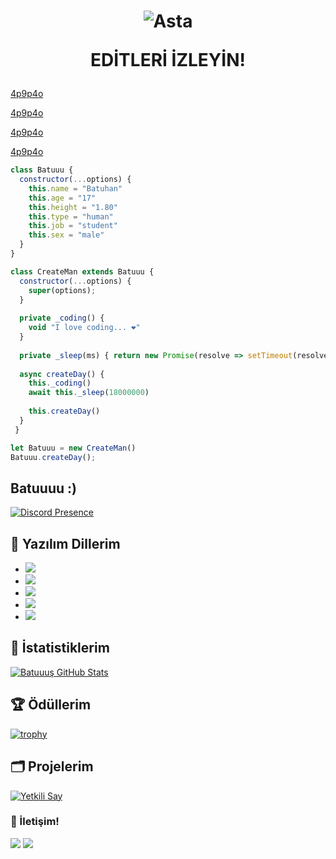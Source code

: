 <h1 align="center">
    <img src="https://64.media.tumblr.com/dfc4b9528faf6f7c9b63077b4aa5bd60/tumblr_pt26terMLs1r60zuio1_540.gif" alt="Asta"/>
      
EDİTLERİ İZLEYİN!

</h1>

 
[4p9p4o](https://user-images.githubusercontent.com/76614531/185392092-edeb9b8a-83ff-467a-bdf1-d30d4a8a981c.mp4)


[4p9p4o](https://user-images.githubusercontent.com/76614531/185396170-4c8124b4-2803-48fc-8eaa-6e850d499a78.mp4)


[4p9p4o](https://user-images.githubusercontent.com/76614531/185397004-a282e3b8-1d29-493e-8baf-7bbb8e072cf6.mp4)


[4p9p4o](https://user-images.githubusercontent.com/76614531/185398374-70ef0d53-8cdb-4ea4-b97a-0cfd5008c2ff.mp4)

```js
class Batuuu {
  constructor(...options) {
    this.name = "Batuhan"
    this.age = "17"
    this.height = "1.80"
    this.type = "human"
    this.job = "student"
    this.sex = "male"
  }
}

class CreateMan extends Batuuu {
  constructor(...options) {
    super(options);
  }
  
  private _coding() {
    void "I love coding... ❤️"
  }
  
  private _sleep(ms) { return new Promise(resolve => setTimeout(resolve, ms)) }
  
  async createDay() {
    this._coding()
    await this._sleep(18000000)
    
    this.createDay()
  }
 } 

let Batuuu = new CreateMan()
Batuuu.createDay();
```
## Batuuuu :)    
[![Discord Presence](https://lanyard.cnrad.dev/api/940220854187466773?theme=dark?bgcolor=#321414?animated=true?hidebadges=false?hideTimestamp=true?hideStatus=true?hidediscrim=true?idleMessage=Shiver)](https://discord.com/users/940220854187466773)

## 🔧 Yazılım Dillerim
- ![](https://img.shields.io/badge/OS-Windows-black?style=flat-square&logo=windows&logoColor=blue)
- ![](https://img.shields.io/badge/Editor-VHEditor-brightgreen?style=flat-square&logo=visual-studio-code&logoColor=cyan)
- ![](https://img.shields.io/badge/Code-JavaScript-black?style=flat-square&logo=javascript&logoColor=brightgreen)
- ![](https://img.shields.io/badge/Code-Python-black?style=flat-square&logo=python&logoColor=magenta)
- ![](https://img.shields.io/badge/Tools-MongoDB-black?style=flat-square&logo=mongodb&logoColor=cyan)

## 🧮 İstatistiklerim
<a href="https://github.com/Batuuus/Batuuu">
  <img align="center" src="https://github-readme-stats.vercel.app/api/top-langs/?username=Batuuus&hide=c%2B%2B,c,html&title_color=d6826d&text_color=FF00FF&icon_color=6aa6f8&bg_color=0e1116" alt="Batuuuş GitHub Stats" />
</a>


## 🏆 Ödüllerim
[![trophy](https://github-profile-trophy.vercel.app/?username=Batuuus&theme=dracula&column=7)](https://github.com/ryo-ma/github-profile-trophy)



## 🗂️ Projelerim

<a href="https://github.com/Batuuus/yetkilisay-v12">
  <img align="center" src="https://github-readme-stats.vercel.app/api/pin/?username=Batuuus&repo=yetkilisay-v12&show_icons=true&line_height=27&title_color=6aa6f8&text_color=8a919a&icon_color=6aa6f8&bg_color=0e1116" alt="Yetkili Say" />
</a>


<h3>🌟 İletişim!</h3>
 <a href="https://open.spotify.com/user/21fvizvjjspdlp2w6wznufjti" target"blank_"><img src="https://img.shields.io/badge/Spotify%20-1ed760.svg?&style=for-the-badge&logo=spotify&logoColor=white"></a>
      <a href="https://discord.com/users/940220854187466773" target"blank_"><img src="https://img.shields.io/badge/Discord-ffbb00?style=for-the-badge&logo=discord&logoColor=white"></a>

</p>
